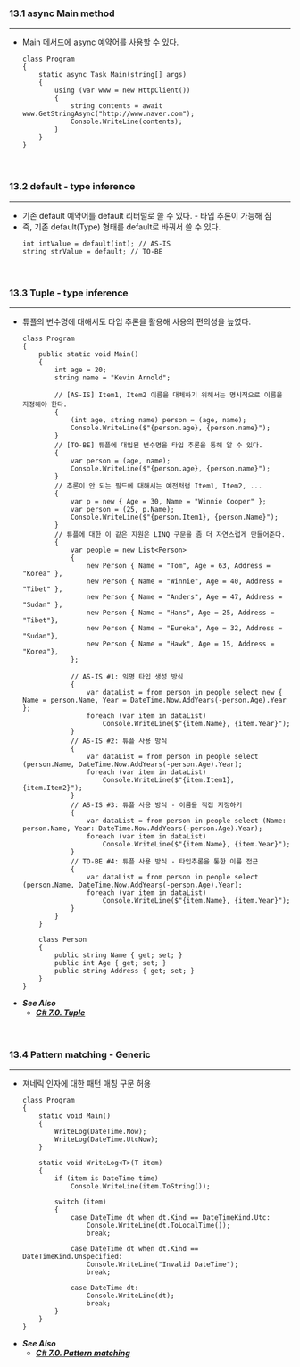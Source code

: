 ### 13.1 async Main method
---
- Main 메서드에 async 예약어를 사용할 수 있다.
    ```
    class Program
    {
        static async Task Main(string[] args)
        {
            using (var www = new HttpClient())
            {
                string contents = await www.GetStringAsync("http://www.naver.com");
                Console.WriteLine(contents);
            }
        }
    }
    ```


　

### 13.2 default - type inference
---
- 기존 default 예약어를 default 리터럴로 쓸 수 있다. - 타입 추론이 가능해 짐
- 즉, 기존 default(Type) 형태를 default로 바꿔서 쓸 수 있다.
    ```
    int intValue = default(int); // AS-IS
    string strValue = default; // TO-BE
    ```


　

### 13.3 Tuple - type inference
---
- 튜플의 변수명에 대해서도 타입 추론을 활용해 사용의 편의성을 높였다.
    ```
    class Program
    {
        public static void Main()
        {
            int age = 20;
            string name = "Kevin Arnold";
    
            // [AS-IS] Item1, Item2 이름을 대체하기 위해서는 명시적으로 이름을 지정해야 한다.
            {
                (int age, string name) person = (age, name);
                Console.WriteLine($"{person.age}, {person.name}");
            }
            // [TO-BE] 튜플에 대입된 변수명을 타입 추론을 통해 알 수 있다.
            {
                var person = (age, name);
                Console.WriteLine($"{person.age}, {person.name}");
            }
            // 추론이 안 되는 필드에 대해서는 예전처럼 Item1, Item2, ...
            {
                var p = new { Age = 30, Name = "Winnie Cooper" };
                var person = (25, p.Name);
                Console.WriteLine($"{person.Item1}, {person.Name}");
            }
            // 튜플에 대한 이 같은 지원은 LINQ 구문을 좀 더 자연스럽게 만들어준다.
            {
                var people = new List<Person>
                {
                    new Person { Name = "Tom", Age = 63, Address = "Korea" },
                    new Person { Name = "Winnie", Age = 40, Address = "Tibet" },
                    new Person { Name = "Anders", Age = 47, Address = "Sudan" },
                    new Person { Name = "Hans", Age = 25, Address = "Tibet"},
                    new Person { Name = "Eureka", Age = 32, Address = "Sudan"},
                    new Person { Name = "Hawk", Age = 15, Address = "Korea"},
                };
    
                // AS-IS #1: 익명 타입 생성 방식
                {
                    var dataList = from person in people select new { Name = person.Name, Year = DateTime.Now.AddYears(-person.Age).Year };
                    foreach (var item in dataList)
                        Console.WriteLine($"{item.Name}, {item.Year}");
                }
                // AS-IS #2: 튜플 사용 방식
                {
                    var dataList = from person in people select (person.Name, DateTime.Now.AddYears(-person.Age).Year);
                    foreach (var item in dataList)
                        Console.WriteLine($"{item.Item1}, {item.Item2}");
                }
                // AS-IS #3: 튜플 사용 방식 - 이름을 직접 지정하기
                {
                    var dataList = from person in people select (Name: person.Name, Year: DateTime.Now.AddYears(-person.Age).Year);
                    foreach (var item in dataList)
                        Console.WriteLine($"{item.Name}, {item.Year}");
                }
                // TO-BE #4: 튜플 사용 방식 - 타입추론을 통한 이름 접근
                {
                    var dataList = from person in people select (person.Name, DateTime.Now.AddYears(-person.Age).Year);
                    foreach (var item in dataList)
                        Console.WriteLine($"{item.Name}, {item.Year}");
                }
            }
        }
    
        class Person
        {
            public string Name { get; set; }
            public int Age { get; set; }
            public string Address { get; set; }
        }
    }
    ```
- ***See Also***
    - [***C# 7.0. Tuple***](https://github.com/icodes-studio/wiki/blob/main/STUDY%2BRND/Begining%20C%23/%5BC%23%5D%2007.0%20summary.md#123-tuple)


　

### 13.4 Pattern matching - Generic
---
- 져네릭 인자에 대한 패턴 매칭 구문 허용
    ```
    class Program
    {
        static void Main()
        {
            WriteLog(DateTime.Now);
            WriteLog(DateTime.UtcNow);
        }
    
        static void WriteLog<T>(T item)
        {
            if (item is DateTime time)
                Console.WriteLine(item.ToString());
    
            switch (item)
            {
                case DateTime dt when dt.Kind == DateTimeKind.Utc:
                    Console.WriteLine(dt.ToLocalTime());
                    break;
    
                case DateTime dt when dt.Kind == DateTimeKind.Unspecified:
                    Console.WriteLine("Invalid DateTime");
                    break;
    
                case DateTime dt:
                    Console.WriteLine(dt);
                    break;
            }
        }
    }
    ```
- ***See Also***
    - [***C# 7.0. Pattern matching***](https://github.com/icodes-studio/wiki/blob/main/STUDY%2BRND/Begining%20C%23/%5BC%23%5D%2007.0%20summary.md#1210-pattern-matching)
